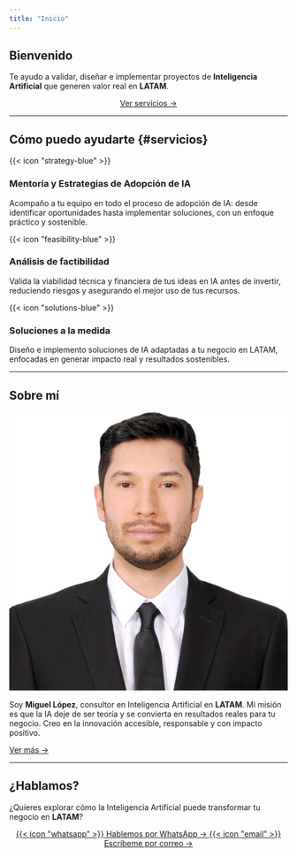 ```yaml
---
title: "Inicio"
---
```


## Bienvenido

<p class="hero-text">
  Te ayudo a validar, diseñar e implementar proyectos de 
  <strong>Inteligencia Artificial</strong> que generen valor real en <strong>LATAM</strong>.
</p>


<p style="text-align:center;">
  <a href="#servicios" class="btn-primary">Ver servicios →</a>
</p>

---

## Cómo puedo ayudarte {#servicios}

<div class="card-grid">
  <div class="card">
    <div class="icon">{{< icon "strategy-blue" >}}</div>
    <h3>Mentoría y Estrategias de Adopción de IA</h3>
    <p>Acompaño a tu equipo en todo el proceso de adopción de IA: desde identificar oportunidades hasta implementar soluciones, con un enfoque práctico y sostenible.</p>
  </div>
  
  <div class="card">
    <div class="icon">{{< icon "feasibility-blue" >}}</div>
    <h3>Análisis de factibilidad</h3>
    <p>Valida la viabilidad técnica y financiera de tus ideas en IA antes de invertir, reduciendo riesgos y asegurando el mejor uso de tus recursos.</p>
  </div>

  <div class="card">
    <div class="icon">{{< icon "solutions-blue" >}}</div>
    <h3>Soluciones a la medida</h3>
    <p>Diseño e implemento soluciones de IA adaptadas a tu negocio en LATAM, enfocadas en generar impacto real y resultados sostenibles.</p>
  </div>
</div>

---

## Sobre mí

<div class="about-grid">
  <div class="about-photo">
    <img src="images/mike.png" alt="Miguel López" />
  </div>
  <div class="about-text">
    <p>
      Soy <strong>Miguel López</strong>, consultor en Inteligencia Artificial en <strong>LATAM</strong>.  
      Mi misión es que la IA deje de ser teoría y se convierta en resultados reales para tu negocio.  
      Creo en la innovación accesible, responsable y con impacto positivo.
    </p>
    <p>
      <a href="/about/" class="btn-primary">Ver más →</a>
    </p>
  </div>
</div>

---

## ¿Hablamos?

<p>
  ¿Quieres explorar cómo la Inteligencia Artificial puede transformar tu negocio en <strong>LATAM</strong>?  
</p>

<p style="text-align:center;">
  <a href="https://wa.me/526644164937" class="btn-whatsapp" target="_blank" rel="noopener">
    {{< icon "whatsapp" >}} Hablemos por WhatsApp →
  </a>
  <a href="mailto:contacto@miguelconsultoria.ai" class="btn-email" target="_blank" rel="noopener">
    {{< icon "email" >}} Escríbeme por correo →
  </a>
</p>
